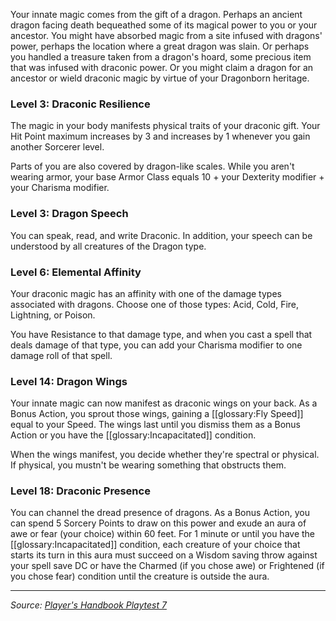 Your innate magic comes from the gift of a dragon. Perhaps an ancient dragon facing death bequeathed some of its magical power to you or your ancestor. You might have absorbed magic from a site infused with dragons' power, perhaps the location where a great dragon was slain. Or perhaps you handled a treasure taken from a dragon's hoard, some precious item that was infused with draconic power. Or you might claim a dragon for an ancestor or wield draconic magic by virtue of your Dragonborn heritage.

### Level 3: Draconic Resilience

The magic in your body manifests physical traits of your draconic gift. Your Hit Point maximum increases by 3 and increases by 1 whenever you gain another Sorcerer level.

Parts of you are also covered by dragon-like scales. While you aren't wearing armor, your base Armor Class equals 10 + your Dexterity modifier + your Charisma modifier.

### Level 3: Dragon Speech

You can speak, read, and write Draconic. In addition, your speech can be understood by all creatures of the Dragon type.

### Level 6: Elemental Affinity

Your draconic magic has an affinity with one of the damage types associated with dragons. Choose one of those types: Acid, Cold, Fire, Lightning, or Poison.

You have Resistance to that damage type, and when you cast a spell that deals damage of that type, you can add your Charisma modifier to one damage roll of that spell.

### Level 14: Dragon Wings

Your innate magic can now manifest as draconic wings on your back. As a Bonus Action, you sprout those wings, gaining a [[glossary:Fly Speed]] equal to your Speed. The wings last until you dismiss them as a Bonus Action or you have the [[glossary:Incapacitated]] condition.

When the wings manifest, you decide whether they're spectral or physical. If physical, you mustn't be wearing something that obstructs them.

### Level 18: Draconic Presence

You can channel the dread presence of dragons. As a Bonus Action, you can spend 5 Sorcery Points to draw on this power and exude an aura of awe or fear (your choice) within 60 feet. For 1 minute or until you have the [[glossary:Incapacitated]] condition, each creature of your choice that starts its turn in this aura must succeed on a Wisdom saving throw against your spell save DC or have the Charmed (if you chose awe) or Frightened (if you chose fear) condition until the creature is outside the aura.

----

_Source: [Player's Handbook Playtest 7](https://www.dndbeyond.com/sources/ua/ph-playtest-7)_
